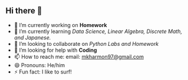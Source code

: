## Hi there 👋
- 🔭 I’m currently working on **Homework**
- 🌱 I’m currently learning _Data Science, Linear Algebra, Discrete Math, and Japanese._
- 👯 I’m looking to collaborate on _Python Labs and Homework_
- 🤔 I’m looking for help with **Coding**
- 📫 How to reach me: email: mkharmon97@gmail.com
- 😄 Pronouns: He/him
- ⚡ Fun fact: I like to surf!

